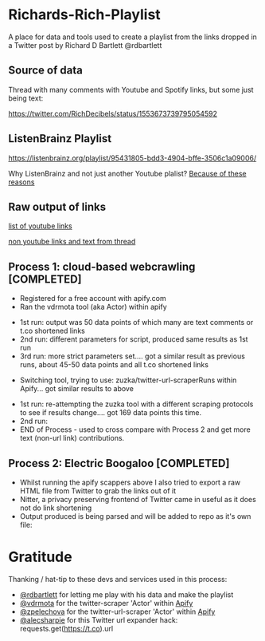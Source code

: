 # Richards-Rich-Playlist
A place for data and tools used to create a playlist from the links dropped in a Twitter post by Richard D Bartlett @rdbartlett


## Source of data
Thread with many comments with Youtube and Spotify links, but some just being text:

https://twitter.com/RichDecibels/status/1553673739795054592


## ListenBrainz Playlist
https://listenbrainz.org/playlist/95431805-bdd3-4904-bffe-3506c1a09006/

Why ListenBrainz and not just another Youtube plalist? [Because of these reasons](https://listenbrainz.org/about)


## Raw output of links

[list of youtube links](https://github.com/niclaz/Richards-Rich-Playlist/blob/main/youtube-links-parsed)

[non youtube links and text from thread](https://github.com/niclaz/Richards-Rich-Playlist/blob/main/other-links-and-text)



## Process 1: cloud-based webcrawling [COMPLETED]
 - Registered for a free account with apify.com 
 - Ran the vdrmota tool (aka Actor) within apify
  * 1st run: output was 50 data points of which many are text comments or t.co shortened links
  * 2nd run: different parameters for script, produced same results as 1st run
  * 3rd run: more strict parameters set.... got a similar result as previous runs, about 45-50 data points and all t.co shortened links
  
 - Switching tool, trying to use: zuzka/twitter-url-scraperRuns within Apify... got similar results to above
  * 1st run: re-attempting the zuzka tool with a different scraping protocols to see if results change.... got 169 data points this time.
  * 2nd run: 
  * END of Process - used to cross compare with Process 2 and get more text (non-url link) contributions.


## Process 2: Electric Boogaloo [COMPLETED]
 - Whilst running the apify scappers above I also tried to export a raw HTML file from Twitter to grab the links out of it
 - Nitter, a privacy preserving frontend of Twitter came in useful as it does not do link shortening
 - Output produced is being parsed and will be added to repo as it's own file: 


# Gratitude

Thanking / hat-tip to these devs and services used in this process:
- [@rdbartlett](https://github.com/rdbartlett) for letting me play with his data and make the playlist
- [@vdrmota](https://github.com/vdrmota) for the twitter-scraper 'Actor' within [Apify](https://apify.com/vdrmota])
- [@zpelechova](https://github.com/zpelechova) for the twitter-url-scraper 'Actor' within [Apify](https://apify.com/zuzka)
- [@alecsharpie](https://github.com/alecsharpie) for this Twitter url expander hack: requests.get(https://t.co<adfsd>).url
